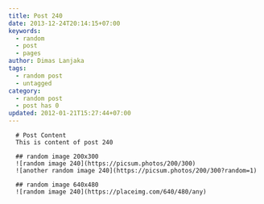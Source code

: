 ```yaml
---
title: Post 240
date: 2013-12-24T20:14:15+07:00
keywords:
  - random
  - post
  - pages
author: Dimas Lanjaka
tags:
  - random post
  - untagged
category:
  - random post
  - post has 0
updated: 2012-01-21T15:27:44+07:00
---
```


      # Post Content
      This is content of post 240

      ## random image 200x300
      ![random image 240](https://picsum.photos/200/300)
      ![another random image 240](https://picsum.photos/200/300?random=1)

      ## random image 640x480
      ![random image 240](https://placeimg.com/640/480/any)
      